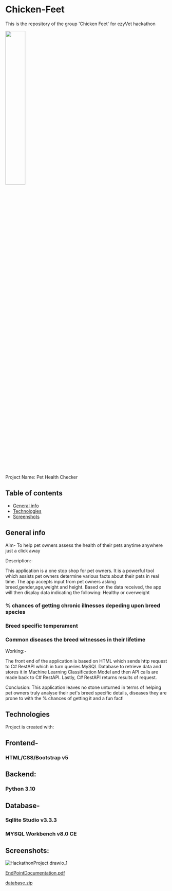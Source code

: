 # Chicken-Feet
This is the repository of the group 'Chicken Feet' for ezyVet hackathon


<img src="https://redhousespice.com/wp-content/uploads/2022/04/classic-chicken-feet-dish-scaled.jpg" width="35%" height="35%"/>

Project Name: Pet Health Checker


## Table of contents
* [General info](#general-info)
* [Technologies](#technologies)
* [Screenshots](#screeshots)
## General info
Aim- To help pet owners assess the health of their pets anytime anywhere just a click away

Description:-

This application is a one stop shop for pet owners. It is a powerful tool which assists pet owners determine various facts about their pets in real time. 
The app accepts input from pet owners asking breed,gender,age,weight and height. Based on the data received, the app will then display data indicating the following:
Healthy or overweight
### % chances of getting chronic illnesses depeding upon breed species
### Breed specific temperament
### Common diseases the breed witnesses in their lifetime

Working:-

The front end of the application is based on HTML which sends http request to C# RestAPI which in turn queries MySQL Database to retrieve data and stores it in Machine Learning Classification Model and then API calls are made back to C# RestAPI. Lastly, C# RestAPI returns results of request. 

Conclusion: This application leaves no stone unturned in terms of helping pet owners truly analyse their pet's breed specific details, diseases they are prone to with the % chances of getting it and a fun fact!
## Technologies
Project is created with:

## Frontend-
###  HTML/CSS/Bootstrap v5 
## Backend: 
### Python 3.10
## Database-
### Sqllite Studio v3.3.3
### MYSQL Workbench v8.0 CE


## Screenshots:

![HackathonProject drawio_1](https://user-images.githubusercontent.com/114555574/193238328-178e9c05-17e2-477f-b7ec-dbed9a5b8537.png)

	



[EndPointDocumentation.pdf](https://github.com/enricoserrano/Chicken-Feet/files/9682683/EndPointDocumentation.pdf)




[database.zip](https://github.com/enricoserrano/Chicken-Feet/files/9682788/database.zip)
